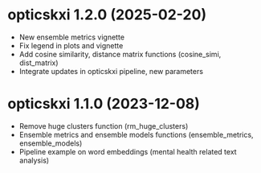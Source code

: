 # opticskxi 1.2.0 (2025-02-20)

* New ensemble metrics vignette
* Fix legend in plots and vignette
* Add cosine similarity, distance matrix functions (cosine_simi, dist_matrix)
* Integrate updates in opticskxi pipeline, new parameters

# opticskxi 1.1.0 (2023-12-08)

* Remove huge clusters function (rm_huge_clusters)
* Ensemble metrics and ensemble models functions (ensemble_metrics, ensemble_models)
* Pipeline example on word embeddings (mental health related text analysis)
